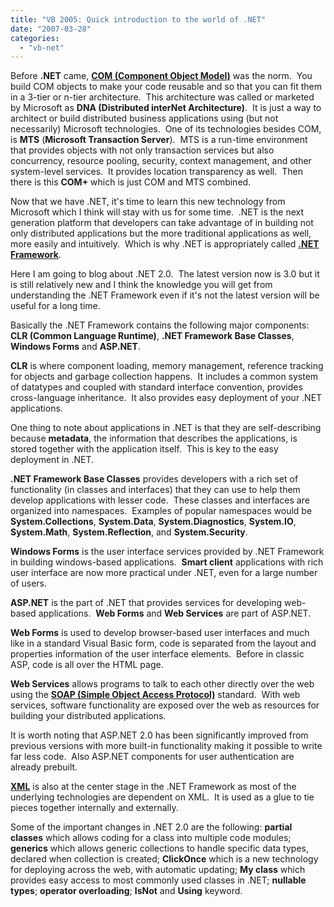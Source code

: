 ```yaml
---
title: "VB 2005: Quick introduction to the world of .NET"
date: "2007-03-28"
categories: 
  - "vb-net"
---
```


Before **.NET** came, [**COM (Component Object Model)**](http://www.microsoft.com/com/default.mspx) was the norm.  You build COM objects to make your code reusable and so that you can fit them in a 3-tier or n-tier architecture.  This architecture was called or marketed by Microsoft as **DNA (Distributed interNet Architecture)**.  It is just a way to architect or build distributed business applications using (but not necessarily) Microsoft technologies.  One of its technologies besides COM, is **MTS** (**Microsoft Transaction Server**).  MTS is a run-time environment that provides objects with not only transaction services but also concurrency, resource pooling, security, context management, and other system-level services.  It provides location transparency as well.  Then there is this **COM+** which is just COM and MTS combined.

Now that we have .NET, it's time to learn this new technology from Microsoft which I think will stay with us for some time.  .NET is the next generation platform that developers can take advantage of in building not only distributed applications but the more traditional applications as well, more easily and intuitively.  Which is why .NET is appropriately called **[.NET Framework](http://msdn2.microsoft.com/en-us/netframework/default.aspx)**.

Here I am going to blog about .NET 2.0.  The latest version now is 3.0 but it is still relatively new and I think the knowledge you will get from understanding the .NET Framework even if it's not the latest version will be useful for a long time.

Basically the .NET Framework contains the following major components: **CLR (Common Language Runtime)**, **.NET Framework Base Classes**, **Windows Forms** and **ASP.NET**. 

**CLR** is where component loading, memory management, reference tracking for objects and garbage collection happens.  It includes a common system of datatypes and coupled with standard interface convention, provides cross-language inheritance.  It also provides easy deployment of your .NET applications. 

One thing to note about applications in .NET is that they are self-describing because **metadata**, the information that describes the applications, is stored together with the application itself.  This is key to the easy deployment in .NET.

**.NET Framework Base Classes** provides developers with a rich set of functionality (in classes and interfaces) that they can use to help them develop applications with lesser code.  These classes and interfaces are organized into namespaces.  Examples of popular namespaces would be **System.Collections**, **System.Data**, **System.Diagnostics**, **System.IO**, **System.Math**, **System.Reflection**, and **System.Security**.

**Windows Forms** is the user interface services provided by .NET Framework in building windows-based applications.  **Smart client** applications with rich user interface are now more practical under .NET, even for a large number of users.

**ASP.NET** is the part of .NET that provides services for developing web-based applications.  **Web Forms** and **Web Services** are part of ASP.NET.

**Web Forms** is used to develop browser-based user interfaces and much like in a standard Visual Basic form, code is separated from the layout and properties information of the user interface elements.  Before in classic ASP, code is all over the HTML page.

**Web Services** allows programs to talk to each other directly over the web using the **[SOAP (Simple Object Access Protocol)](http://www.w3.org/TR/soap12-part1/)** standard.  With web services, software functionality are exposed over the web as resources for building your distributed applications.

It is worth noting that ASP.NET 2.0 has been significantly improved from previous versions with more built-in functionality making it possible to write far less code.  Also ASP.NET components for user authentication are already prebuilt.

[**XML**](http://www.w3.org/XML/) is also at the center stage in the .NET Framework as most of the underlying technologies are dependent on XML.  It is used as a glue to tie pieces together internally and externally.

Some of the important changes in .NET 2.0 are the following: **partial classes** which allows coding for a class into multiple code modules; **generics** which allows generic collections to handle specific data types, declared when collection is created; **ClickOnce** which is a new technology for deploying across the web, with automatic updating; **My class** which provides easy access to most commonly used classes in .NET; **nullable types**; **operator overloading**; **IsNot** and **Using** keyword.

